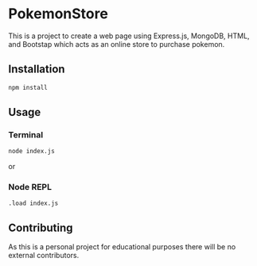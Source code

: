 # PokemonStore
This is a project to create a web page using Express.js, MongoDB, HTML, and Bootstap which acts as an online store to purchase pokemon.


## Installation

```bash
npm install
```

## Usage
### Terminal
```bash
node index.js
```
or 
### Node REPL
```node
.load index.js
```

## Contributing
As this is a personal project for educational purposes there will be no external contributors.


